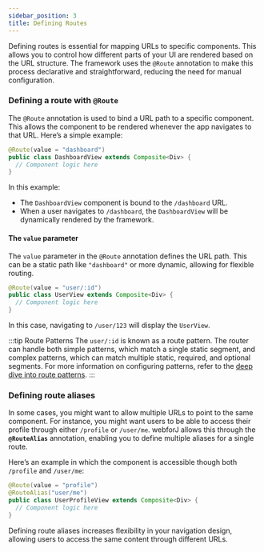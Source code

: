 ```yaml
---
sidebar_position: 3  
title: Defining Routes
---
```


Defining routes is essential for mapping URLs to specific components. This allows you to control how different parts of your UI are rendered based on the URL structure. The framework uses the `@Route` annotation to make this process declarative and straightforward, reducing the need for manual configuration.

### Defining a route with `@Route`

The `@Route` annotation is used to bind a URL path to a specific component. This allows the component to be rendered whenever the app navigates to that URL. Here’s a simple example:

```java
@Route(value = "dashboard")
public class DashboardView extends Composite<Div> {
  // Component logic here
}
```

In this example:
- The `DashboardView` component is bound to the `/dashboard` URL.
- When a user navigates to `/dashboard`, the `DashboardView` will be dynamically rendered by the framework.

#### The `value` parameter

The `value` parameter in the `@Route` annotation defines the URL path. This can be a static path like `"dashboard"` or more dynamic, allowing for flexible routing.

```java
@Route(value = "user/:id")
public class UserView extends Composite<Div> {
  // Component logic here
}
```

In this case, navigating to `/user/123` will display the `UserView`.

:::tip Route Patterns
The `user/:id` is known as a route pattern. The router can handle both simple patterns, which match a single static segment, and complex patterns, which can match multiple static, required, and optional segments. For more information on configuring patterns, refer to the [deep dive into route patterns](./route-patterns).
:::

### Defining route aliases

In some cases, you might want to allow multiple URLs to point to the same component. For instance, you might want users to be able to access their profile through either `/profile` or `/user/me`. webforJ allows this through the **`@RouteAlias`** annotation, enabling you to define multiple aliases for a single route.

Here’s an example in which the component is accessible though both `/profile` and `/user/me`:

```java
@Route(value = "profile")
@RouteAlias("user/me")
public class UserProfileView extends Composite<Div> {
  // Component logic here
}
```

Defining route aliases increases flexibility in your navigation design, allowing users to access the same content through different URLs.

